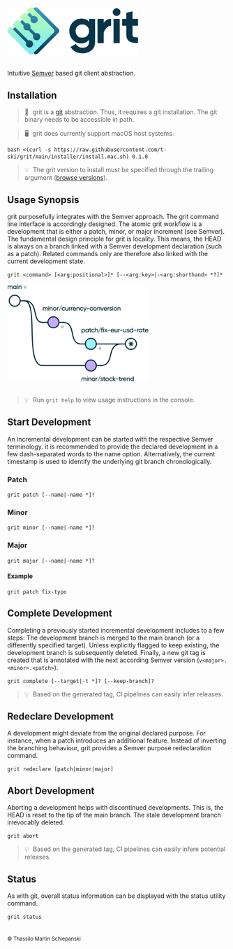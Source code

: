 <a href="https://github.com/t-ski/grit">
  <img src="./readme/grit-hero.png" width="300" alt="grit Logo">
</a><br><br>

Intuitive [Semver](https://semver.org) based git client abstraction.

## Installation

> 🔶 &hairsp; grit is a [git](https://git-scm.com/) abstraction. Thus, it requires a git installation. The git binary needs to be accessible in path.

> 🖥️ &hairsp; grit does currently support macOS host systems.

``` console
bash <(curl -s https://raw.githubusercontent.com/t-ski/grit/main/installer/install.mac.sh) 0.1.0
```
> 💡 &hairsp; The grit version to install must be specified through the trailing argument ([browse versions](https://github.com/t-ski/grit/releases)).

## Usage Synopsis

grit purposefully integrates with the Semver approach. The grit command line interface is accordingly designed. The atomic grit workflow is a development that is either a patch, minor, or major increment (see Semver). The fundamental design principle for grit is locality. This means, the HEAD is always on a branch linked with a Semver development declaration (such as a patch). Related commands only are therefore also linked with the current development state.

```
grit <command> [<arg:positional>]* [--<arg:key>|-<arg:shorthand> *?]*
```

<a href="https://github.com/t-ski/grit#usage-synopsis">
  <img src="./readme/scheme.png" width="325" alt="grit branching scheme">
</a><br><br>

> 💡 &hairsp; Run `grit help` to view usage instructions in the console.

## Start Development

An incremental development can be started with the respective Semver terminology. it is recommended to provide the declared development in a few dash-separated words to the name option. Alternatively, the current timestamp is used to identify the underlying git branch chronologically.

### Patch

``` console
grit patch [--name|-name *]?
```

### Minor

``` console
grit minor [--name|-name *]?
```

### Major

``` console
grit major [--name|-name *]?
```

#### Example

``` console
grit patch fix-typo
```

## Complete Development

Completing a previously started incremental development includes to a few steps: The development branch is merged to the main branch (or a differently specified target). Unless explicitly flagged to keep existing, the development branch is subsequently deleted. Finally, a new git tag is created that is annotated with the next according Semver version (`v<major>.<minor>.<patch>`).

``` console
grit complete [--target|-t *]? [--keep-branch]? 
```

> 💡 &hairsp; Based on the generated tag, CI pipelines can easily infer releases.

## Redeclare Development

A development might deviate from the original declared purpose. For instance, when a patch introduces an additional feature. Instead of inverting the branching behaviour, grit provides a Semver purpose redeclaration command.

``` console
grit redeclare [patch|minor|major]
```

## Abort Development

Aborting a development helps with discontinued developments. This is, the HEAD is reset to the tip of the main branch. The stale development branch irrevocably deleted.

``` console
grit abort
```

> 💡 &hairsp; Based on the generated tag, CI pipelines can easily infere potential releases.

## Status

As with git, overall status information can be displayed with the status utility command.

``` console
grit status
```

##

<sub>&copy; Thassilo Martin Schiepanski</sub>